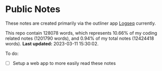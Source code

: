 # Public Notes

These notes are created primarily via the outliner app [Logseq](https://github.com/logseq/logseq) currently.

This repo contain 128078 words, which represents 10.66% of my coding related notes (1201790 words), and 0.94% of my total notes (12424418 words). **Last updated:** 2023-03-11 15:30:02. 

To do:

- [ ] Setup a web app to more easily read these notes
